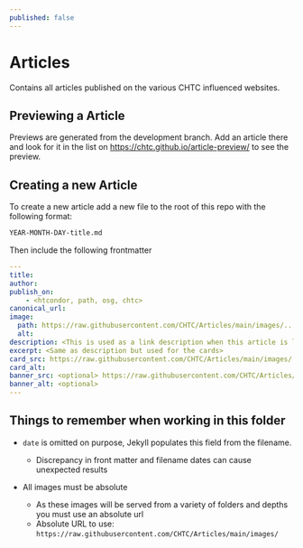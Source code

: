 ```yaml
---
published: false
---
```


# Articles
Contains all articles published on the various CHTC influenced websites.

## Previewing a Article
Previews are generated from the development branch. Add an article there and look for it in the list on https://chtc.github.io/article-preview/ to see the preview. 

## Creating a new Article
To create a new article add a new file to the root of this repo with the following format:

```markdown
YEAR-MONTH-DAY-title.md
```

Then include the following frontmatter

```yaml
---
title: 
author: 
publish_on:
    - <htcondor, path, osg, chtc>
canonical_url: 
image:
  path: https://raw.githubusercontent.com/CHTC/Articles/main/images/...
  alt: 
description: <This is used as a link description when this article is linked>
excerpt: <Same as description but used for the cards>
card_src: https://raw.githubusercontent.com/CHTC/Articles/main/images/...
card_alt: 
banner_src: <optional> https://raw.githubusercontent.com/CHTC/Articles/main/images/
banner_alt: <optional>
---
```

## Things to remember when working in this folder

- `date` is omitted on purpose, Jekyll populates this field from the filename.
    - Discrepancy in front matter and filename dates can cause unexpected results

- All images must be absolute
    - As these images will be served from a variety of folders and depths you must use an absolute url 
    - Absolute URL to use: `https://raw.githubusercontent.com/CHTC/Articles/main/images/`
    
